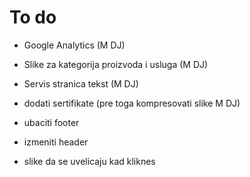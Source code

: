 # To do

* Google Analytics (M DJ)

* Slike za kategorija proizvoda i usluga (M DJ)

* Servis stranica tekst (M DJ)

* dodati sertifikate (pre toga kompresovati slike M DJ)

* ubaciti footer

* izmeniti header

* slike da se uvelicaju kad kliknes